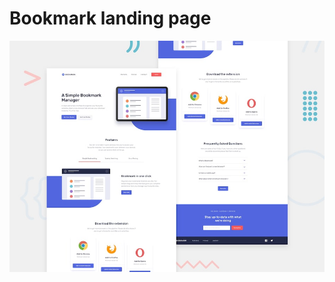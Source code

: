 # Bookmark landing page

![Design preview for the Bookmark landing page coding challenge](./design/desktop-preview.jpg)